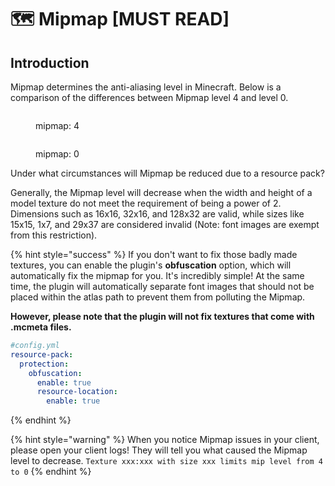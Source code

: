 # 🗺️ Mipmap \[MUST READ]

## Introduction

Mipmap determines the anti-aliasing level in Minecraft. Below is a comparison of the differences between Mipmap level 4 and level 0.

<figure><img src="https://1836335287-files.gitbook.io/~/files/v0/b/gitbook-x-prod.appspot.com/o/spaces%2FOgvQ1fEJPROp7131PPlK%2Fuploads%2FodziDESugHu27t1CRnHd%2Fimage.png?alt=media&#x26;token=0c20f995-a097-4fc6-8c4a-1b25e77d7a43" alt=""><figcaption><p>mipmap: 4</p></figcaption></figure>

<figure><img src="https://1836335287-files.gitbook.io/~/files/v0/b/gitbook-x-prod.appspot.com/o/spaces%2FOgvQ1fEJPROp7131PPlK%2Fuploads%2FVj5ddbIqysE7Hchz5HMW%2Fimage.png?alt=media&#x26;token=7684ae4c-137c-4f95-9efd-c6d443209781" alt=""><figcaption><p>mipmap: 0</p></figcaption></figure>

Under what circumstances will Mipmap be reduced due to a resource pack?&#x20;

Generally, the Mipmap level will decrease when the width and height of a model texture do not meet the requirement of being a power of 2. Dimensions such as 16x16, 32x16, and 128x32 are valid, while sizes like 15x15, 1x7, and 29x37 are considered invalid (Note: font images are exempt from this restriction).

{% hint style="success" %}
If you don't want to fix those badly made textures, you can enable the plugin's **obfuscation** option, which will automatically fix the mipmap for you. It's incredibly simple! At the same time, the plugin will automatically separate font images that should not be placed within the atlas path to prevent them from polluting the Mipmap.

**However, please note that the plugin will not fix textures that come with .mcmeta files.**

```yaml
#config.yml
resource-pack:
  protection:
    obfuscation:
      enable: true
      resource-location:
        enable: true
```

{% endhint %}

{% hint style="warning" %}
When you notice Mipmap issues in your client, please open your client logs! They will tell you what caused the Mipmap level to decrease. `Texture xxx:xxx with size xxx limits mip level from 4 to 0`
{% endhint %}
